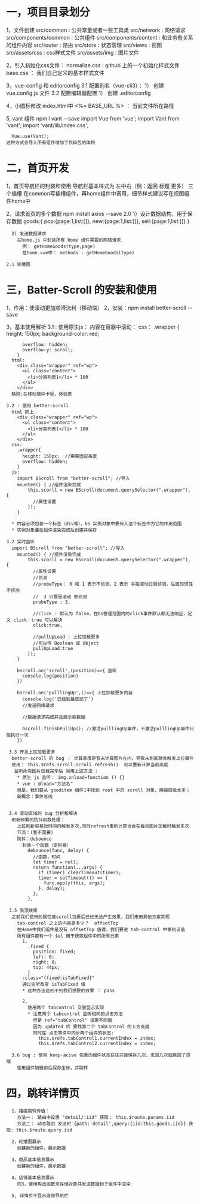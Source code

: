  # 一，项目目录划分
  1，文件创建
    src/common : 公共常量或者一些工具类
    src/network : 网络请求
    src/components/common : 公共组件
    src/components/content : 和业务有关系的组件内容
    src/router : 路由
    src/store : 状态管理
    src/views : 视图
    src/assets/css : css样式文件
    src/assets/img : 图片文件 
  
  2，引入初始化css文件：
    normalize.css : github 上的一个初始化样式文件
    base.css ： 我们自己定义的基本样式文件

  3，vue-config 和 editorconfig
    3.1 配置别名（vue-cli3）：
      1） 创建 vue.config.js 文件
    3.2 配置编辑器配置
      1） 创建 .editorconfig

  4，小图标修改
    index.html中 <%= BASE_URL %> ： 当前文件所在路径

  5, vant 组件
    npm i vant --save
      import Vue from 'vue';
      import Vant from 'vant';
      import 'vant/lib/index.css';

      Vue.use(Vant);
    这种方式会导入所有组件增加了代码包的体积

 # 二，首页开发
  1，首页导航栏的封装和使用
    导航栏基本样式为 左中右（例：返回  标题  更多） 三个插槽
    在common写插槽组件，再home组件中调用，细节样式建议写在视图组件home中

  2，请求首页的多个数据
    npm install axios --save
    2.0 
      1）设计数据结构，用于保存数据
        goods:{
          pop:{page:1,list:[]},
          new:{page:1,list:[]},
          sell:{page:1,list:[]}
        }

      2) 发送数据请求
        在home.js 中封装所有 Home 组件需要的网络请求
          例： getHomeGoods(type,page)
          在home.vue中： methods : getHomeGoods(type)

    2.1 轮播图

 # 三，Batter-Scroll 的安装和使用
  1，作用：使滚动更加顺滑流利（移动端）
  2，安装：npm install better-scroll --save

  3，基本使用解析
    3.1 : 使用原生js： 内容在容器中滚动：
      css：
        .wrapper {
          height: 150px;
          background-color: red;

          overflow: hidden;
          overflow-y: scroll;
        }
      html:
        <div class="wrapper" ref="wp">
          <ul class="content">
            <li>分类列表1</li> * 100
          </ul>
        </div>
      缺陷:在移动端中卡顿，体验差
    
    3.2 : 使用 better-scroll
      html 同上：
        <div class="wrapper" ref="wp">
          <ul class="content">
            <li>分类列表1</li> * 100
          </ul>
        </div>
      css:
        .wrapper{
          height: 150px;  //需要固定高度
          overflow: hidden;
        }
      js:
        import BScroll from "better-scroll"; //导入
        mounted() { //组件渲染完成
            this.scorll = new BScroll(document.querySelector(".wrapper"), {
              //属性设置
            });
        }

      * 内容必须包装一个标签（div等），bs 实例对象中要传入这个标签作为它的作用范围
      * 实例对象要在组件渲染完成后创建并保存

    3.2 实时监听
      import BScroll from "better-scroll"; //导入
        mounted() { //组件渲染完成
            this.scorll = new BScroll(document.querySelector(".wrapper"), {
              //属性设置
              //侦测
              //probeType： 0 和 1 表示不侦测，2 表示 手指滚动过程侦测，后面的惯性不侦测
              //  3 只要是滚动 都侦测
              probeType : 3,

              //click : 默认为 false，在bs管理范围内的click事件默认都无法响应，定义 click：true 可以解决
              click:true,

              //pullUpLoad : 上拉加载更多
              //可以传 Boolean 或 Object
              pullUpLoad:true
            });
        }

        bscroll.on('scroll',(position)=>{ 监听
          console.log(position)
        })

        bscroll.on('pulllingUp',()=>{ 上拉加载更多内容
          console.log('已经到最底部了')
          //发送网络请求

          //数据请求完成并且展示新数据
          
          bscroll.finishPullUp(); //激活pulllingUp事件，不激活pulllingUp事件只能执行一次
        })

     3.3 开发上拉加载更多
      better-scroll 的 bug ： 计算高度是暂未计算图片在内，导致未到底就会触发上拉事件
      使用： this.$refs.scroll.scroll.refresh()  可以重新计算当前高度
       监听所有图片加载完毕后 调用上述方法 : 
        * 原生 js 监听： img.onload=function () {}
        * vue : @load="方法名"
        但是，我们要从 gooditem 组件1中找到 root 中的 scroll 对象，跨越层级太多；
        新概念：事件总线


     3.4 滚动区域的 bug 分析和解决
      刷新频繁的防抖函数处理：
        上拉刷新容易短时间内触发多次,同时refresh重新计算也会在每张图片加载时触发多次
        节流：(暂不需要)
        防抖：debounce
          封装一个函数（定时器）
            debounce(func, delay) {
              //函数，时间
              let timer = null;
              return function(...args) {
                if (timer) clearTimeout(timer);
                timer = setTimeout(() => {
                  func.apply(this, args);
                }, delay);
              };
            },

     3.5 吸顶效果
      之前我们使用的属性被scroll包裹后已经无法产生效果，我们来用其他方案实现
        tab-control 之上的内容是多少？  offsetTop
        在Home中我们组件是没有 offsetTop 值得，我们要进 tab-control 中拿到该值
        所有组件都有一个 $el 用于获取组件中的所有元素
          1,    
            .fixed {
              position: fixed;
              left: 0;
              right: 0;
              top: 44px;
            }
          :class="{fixed:isTabFixed}"
          通过监听改变 isTabFixed 值
          * 这种办法达到不到我们想要的效果 ： pass

          2,
            使用两个 tabcontrol 交替显示实现
            * 注意两个 tabcontrol 监听相同的点击方法
              但是 ref="tabControl" 设置不同值
              因为 updated 后 要找第二个 tabControl 的上方高度
              同时在 点击事件中同步两个组件的状态:
                this.$refs.tabControl1.currentIndex = index;
                this.$refs.tabControl2.currentIndex = index;

      3.6 bug : 使用 keep-acive 包裹的组件状态往往只能保存几次，来回几次就跳回了顶端
        使用组件销毁前后保存坐标，并跳转
                
  # 四，跳转详情页
      1，路由跳转传值：
        方法一： 路由中设置 "detail/:iid" 获取： this.$route.params.iid
        方法二： 动态路由 发送时 {path:'detail',query:{iid:this.goods.iid}} 获取: this.$route.query.iid

      2，轮播图展示
        创建新的组件，展示数据

      3，商品基本信息展示
        创建新的组件，展示数据

      4，店铺基本信息展示
        同3，使用构造函数来存储对象并发送数据到子组件中渲染

      5, 详情页不显示底部导航栏
    

    

   



    


 
